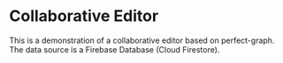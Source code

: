 # Collaborative Editor

This is a demonstration of a collaborative editor based on perfect-graph. The data source is a Firebase Database (Cloud Firestore).
